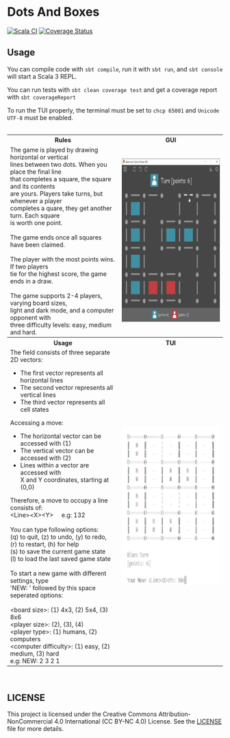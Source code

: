 # Dots And Boxes


[![Scala CI](https://github.com/AlexTemirbulatow/de.htwg.sa.DotsAndBoxes/actions/workflows/scala.yml/badge.svg?branch=developer)](https://github.com/AlexTemirbulatow/de.htwg.sa.DotsAndBoxes/actions/workflows/scala.yml)
[![Coverage Status](https://coveralls.io/repos/github/AlexTemirbulatow/de.htwg.sa.DotsAndBoxes/badge.svg?branch=developer)](https://coveralls.io/github/AlexTemirbulatow/de.htwg.sa.DotsAndBoxes?branch=developer)
<br>

## Usage
You can compile code with `sbt compile`, run it with `sbt run`, and `sbt console` will start a Scala 3 REPL.

You can run tests with `sbt clean coverage test` and get a coverage report with `sbt coverageReport`

To run the TUI properly, the terminal must be set to `chcp 65001` and `Unicode UTF-8` must be enabled.
<br><br>

<table>
  <tr>
    <th>Rules</th>
    <th>GUI</th>
  </tr>
  <tr>
    <td>
      The game is played by drawing horizontal or vertical <br>
      lines between two dots. When you place the final line <br>
      that completes a square, the square and its contents <br>
      are yours. Players take turns, but whenever a player <br>
      completes a quare, they get another turn. Each square <br>
      is worth one point.
      <br><br>
      The game ends once all squares have been claimed.
      <br><br>
      The player with the most points wins. If two players <br>
      tie for the highest score, the game ends in a draw.
      <br><br>
      The game supports 2-4 players, varying board sizes, <br>
      light and dark mode, and a computer opponent with <br>
      three difficulty levels: easy, medium and hard.
    </td>
    <td>
      <p align="center">
        <img src="https://github.com/AlexTemirbulatow/de.htwg.sa.DotsAndBoxes/blob/developer/gui/src/main/resources/5_GUI_Dark.png" width="390" height="380" />
    </td>
  </tr>
  <tr>
    <th>Usage</th>
    <th>TUI</th>
  </tr>
  <tr>
    <td>
        The field consists of three separate 2D vectors: <br>
        <ul>
          <li>The first vector represents all horizontal lines</li>
          <li>The second vector represents all vertical lines</li>
          <li>The third vector represents all cell states</li>
        </ul>
        Accessing a move:
        <ul>
          <li>The horizontal vector can be accessed with (1)</li>
          <li>The vertical vector can be accessed with (2)</li>
          <li>Lines within a vector are accessed with<br>
          X and Y coordinates, starting at (0,0)</li>
        </ul>
        Therefore, a move to occupy a line consists of: <br>
        &lt;Line&gt;&lt;X&gt;&lt;Y&gt; &nbsp;&nbsp;&nbsp; e.g: 132
        <br><br>
        You can type following options: <br>
        (q) to quit, (z) to undo, (y) to redo, <br>
        (r) to restart, (h) for help <br>
        (s) to save the current game state <br>
        (l) to load the last saved game state
        <br><br>
        To start a new game with different settings, type <br>
        'NEW: ' followed by this space seperated options: <br><br>
        &lt;board size&gt;: (1) 4x3, (2) 5x4, (3) 8x6 <br>
        &lt;player size&gt;: (2), (3), (4) <br>
        &lt;player type&gt;: (1) humans, (2) computers <br>
        &lt;computer difficulty&gt;: (1) easy, (2) medium, (3) hard <br>
        e.g: NEW: 2 3 2 1
    </td>
    <td>
      <p align="center">
        <img src="https://github.com/AlexTemirbulatow/de.htwg.sa.DotsAndBoxes/blob/developer/gui/src/main/resources/5_TUI.png" width="390" height="370" />
    </td>
  </tr>
</table>
<br>

## LICENSE
This project is licensed under the Creative Commons Attribution-NonCommercial 4.0 International (CC BY-NC 4.0) License. See the [LICENSE](./LICENSE) file for more details.
